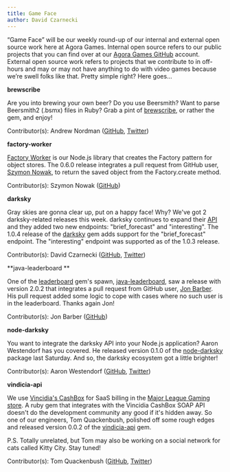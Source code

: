 ```yaml
---
title: Game Face
author: David Czarnecki
---
```

“Game Face” will be our weekly round-up of our internal and external open source work here at Agora Games. Internal open source refers to our public projects that you can find over at our [Agora Games GitHub](https://github.com/agoragames/) account. External open source work refers to projects that we contribute to in off-hours and may or may not have anything to do with video games because we’re swell folks like that. Pretty simple right? Here goes…

 **brewscribe**

 Are you into brewing your own beer? Do you use Beersmith? Want to parse Beersmith2 (.bsmx) files in Ruby? Grab a pint of [brewscribe](https://github.com/cadwallion/brewscribe), or rather the gem, and enjoy!

 Contributor(s): Andrew Nordman ([GitHub](https://github.com/Cadwallion/), [Twitter](https://twitter.com/#%21/Cadwallion))

 **factory-worker**

 [Factory Worker](https://github.com/agoragames/factory-worker) is our Node.js library that creates the Factory pattern for object stores. The 0.6.0 release integrates a pull request from GitHub user, [Szymon Nowak](https://github.com/szimek), to return the saved object from the Factory.create method.

 Contributor(s): Szymon Nowak ([GitHub](https://github.com/szimek))

 **darksky**

 Gray skies are gonna clear up, put on a happy face! Why? We've got 2 darksky-related releases this week. darksky continues to expand their [API](http://darkskyapp.com/api/) and they added two new endpoints: "brief_forecast" and "interesting". The 1.0.4 release of the [darksky](https://github.com/czarneckid/darksky) gem adds support for the "brief_forecast" endpoint. The "interesting" endpoint was supported as of the 1.0.3 release.

 Contributor(s): David Czarnecki ([GitHub](https://github.com/czarneckid/), [Twitter](https://twitter.com/#%21/czarneckid))

 **java-leaderboard **

 One of the [leaderboard](https://github.com/agoragames/leaderboard) gem's spawn, [java-leaderboard](https://github.com/agoragames/java-leaderboard), saw a release with version 2.0.2 that integrates a pull request from GitHub user, [Jon Barber](https://github.com/sneakybeaky). His pull request added some logic to cope with cases where no such user is in the leaderboard. Thanks again Jon!

 Contributor(s): Jon Barber ([GitHub](https://github.com/sneakybeaky))

 **node-darksky**

 You want to integrate the darksky API into your Node.js application? Aaron Westendorf has you covered. He released version 0.1.0 of the [node-darksky](https://github.com/awestendorf/node-darksky) package last Saturday. And so, the darksky ecosystem got a little brighter!

 Contributor(s): Aaron Westendorf ([GitHub](https://github.com/awestendorf/), [Twitter](https://twitter.com/#%21/WashUffize))

 **vindicia-api**

 We use [Vincidia's CashBox](http://www.vindicia.com/CashBox) for SaaS billing in the [Major League Gaming store](http://store.majorleaguegaming.com/). A ruby gem that integrates with the Vincidia CashBox SOAP API doesn't do the development community any good if it's hidden away. So one of our engineers, Tom Quackenbush, polished off some rough edges and released version 0.0.2 of the [vindicia-api](https://github.com/agoragames/vindicia-api) gem.

 P.S. Totally unrelated, but Tom may also be working on a social network for cats called Kitty City. Stay tuned!

 Contributor(s): Tom Quackenbush ([GitHub](https://github.com/tquackenbush/), [Twitter](https://twitter.com/#%21/tquackenbush))

  

  

  
